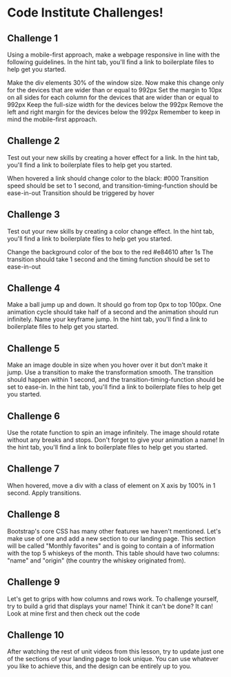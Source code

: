 # Code Institute Challenges!

## Challenge 1

Using a mobile-first approach, make a webpage responsive in line with the following guidelines. In the hint tab, you'll find a link to boilerplate files to help get you started.

Make the div elements 30% of the window size. Now make this change only for the devices that are wider than or equal to 992px
Set the margin to 10px on all sides for each column for the devices that are wider than or equal to 992px
Keep the full-size width for the devices below the 992px
Remove the left and right margin for the devices below the 992px
Remember to keep in mind the mobile-first approach.

## Challenge 2

Test out your new skills by creating a hover effect for a link. In the hint tab, you'll find a link to boilerplate files to help get you started.

When hovered a link should change color to the black: #000
Transition speed should be set to 1 second, and transition-timing-function should be ease-in-out
Transition should be triggered by hover

## Challenge 3

Test out your new skills by creating a color change effect. In the hint tab, you'll find a link to boilerplate files to help get you started.

Change the background color of the box to the red #e84610 after 1s
The transition should take 1 second and the timing function should be set to ease-in-out

## Challenge 4

Make a ball jump up and down. It should go from top 0px to top 100px. One animation cycle should take half of a second and the animation should run infinitely. Name your keyframe jump. In the hint tab, you'll find a link to boilerplate files to help get you started.

## Challenge 5

Make an image double in size when you hover over it but don’t make it jump. Use a transition to make the transformation smooth. The transition should happen within 1 second, and the transition-timing-function should be set to ease-in. In the hint tab, you'll find a link to boilerplate files to help get you started.

## Challenge 6

Use the rotate function to spin an image infinitely. The image should rotate without any breaks and stops. Don't forget to give your animation a name! In the hint tab, you'll find a link to boilerplate files to help get you started.

## Challenge 7

When hovered, move a div with a class of element on X axis by 100% in 1 second. Apply transitions.

## Challenge 8

Bootstrap's core CSS has many other features we haven't mentioned. Let's make use of one and add a new section to our landing page. This section will be called "Monthly favorites" and is going to contain a <table> of information with the top 5 whiskeys of the month. This table should have two columns: "name" and "origin" (the country the whiskey originated from).

## Challenge 9

Let's get to grips with how columns and rows work. To challenge yourself, try to build a grid that displays your name! Think it can't be done? It can! Look at mine first and then check out the code

## Challenge 10

After watching the rest of unit videos from this lesson, try to update just one of the sections of your landing page to look unique. You can use whatever you like to achieve this, and the design can be entirely up to you.